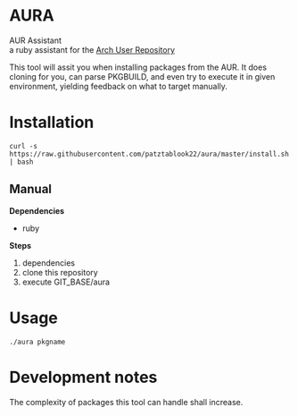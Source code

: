 # AURA

AUR Assistant \
a ruby assistant for the [Arch User Repository](https://aur.archlinux.org)

This tool will assit you when installing packages from the AUR. It does cloning for you, can parse PKGBUILD, and even try to execute it in given environment, yielding feedback on what to target manually.

# Installation
```
curl -s https://raw.githubusercontent.com/patztablook22/aura/master/install.sh | bash
```
## Manual

**Dependencies**
  - ruby
  
**Steps**
  1. dependencies
  2. clone this repository
  3. execute GIT_BASE/aura

# Usage
`./aura pkgname`

# Development notes

The complexity of packages this tool can handle shall increase.
